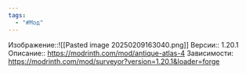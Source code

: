 ```yaml
---
tags:
  - "#Мод"
---
```

Изображение::![[Pasted image 20250209163040.png]]
Версии:: 1.20.1
Описание:: https://modrinth.com/mod/antique-atlas-4
Зависимости: https://modrinth.com/mod/surveyor?version=1.20.1&loader=forge